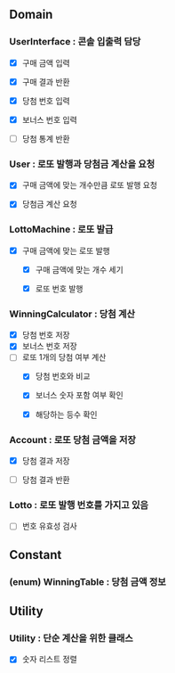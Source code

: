 ## Domain
### UserInterface : 콘솔 입출력 담당
- [x] 구매 금액 입력
- [x] 구매 결과 반환
- [x] 당첨 번호 입력
- [x] 보너스 번호 입력
- [ ] 당첨 통계 반환


### User : 로또 발행과 당첨금 계산을 요청
- [x] 구매 금액에 맞는 개수만큼 로또 발행 요청
- [x] 당첨금 계산 요청


### LottoMachine : 로또 발급
- [x] 구매 금액에 맞는 로또 발행
  - [x] 구매 금액에 맞는 개수 세기
  - [x] 로또 번호 발행


### WinningCalculator : 당첨 계산
- [x] 당첨 번호 저장
- [x] 보너스 번호 저장
- [ ] 로또 1개의 당첨 여부 계산
  - [x] 당첨 번호와 비교
  - [x] 보너스 숫자 포함 여부 확인
  - [x] 해당하는 등수 확인


### Account : 로또 당첨 금액을 저장
- [x] 당첨 결과 저장
- [ ] 당첨 결과 반환


### Lotto : 로또 발행 번호를 가지고 있음
- [ ] 번호 유효성 검사


## Constant
### (enum) WinningTable : 당첨 금액 정보

## Utility
### Utility : 단순 계산을 위한 클래스
- [x] 숫자 리스트 정렬